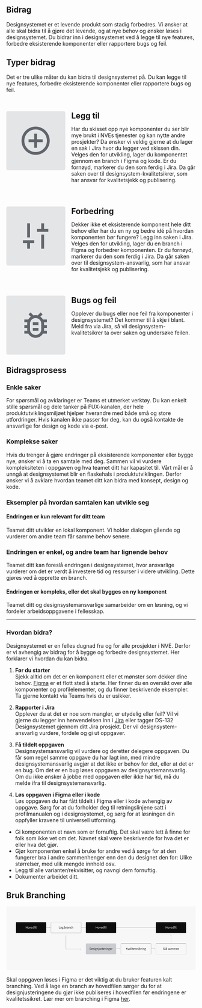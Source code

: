 <PageHeader title="For designere" imagePath="designer" />

## Bidrag

Designsystemet er et levende produkt som stadig forbedres. Vi ønsker at alle skal bidra til å gjøre det levende, og at nye behov og ønsker løses i designsystemet. Du bidrar inn i designsystemet ved å legge til nye features, forbedre eksisterende komponenter eller rapportere bugs og feil.

## Typer bidrag

Det er tre ulike måter du kan bidra til designsystemet på. Du kan legge til nye features, forbedre eksisterende komponenter eller rapportere bugs og feil.

<style>
  .left-image-container {
    display: flex;
    align-items: flex-start;
    margin-top: 3rem;
  }
  .left-image-container img {
    margin-right: 1rem;
    border-radius: 4px;
  }

  .h2-style {
    border-top: none !important;
    margin:0 !important;  
    padding:0 !important;
  }
</style>

<div class="left-image-container">
  <img src="../../assets/images/contribution-1.png" width="auto">
  <div>
    <h2 class="h2-style">Legg til</h2>
    <p>Har du skisset opp nye komponenter du ser blir mye brukt i NVEs tjenester og kan nytte andre prosjekter? Da ønsker vi veldig gjerne at du lager en sak i Jira hvor du legger ved skissen din. Velges den for utvikling, lager du komponentet gjennom en branch i Figma og kode. Er du fornøyd, markerer du den som ferdig i Jira. Da går saken over til designsystem-kvalitetsikrer, som har ansvar for kvalitetsjekk og publisering.</p>
  </div>
</div>

<div class="left-image-container">
  <img src="../../assets/images/contribution-2.png" width="auto">
  <div>
    <h2 class="h2-style">Forbedring</h2>
    <p>Dekker ikke et eksisterende komponent hele ditt behov eller har du en ny og bedre idé på hvordan komponenten bør fungere? Legg inn saken i Jira. Velges den for utvikling, lager du en branch i Figma og forbedrer komponenten. Er du fornøyd, markerer du den som ferdig i Jira. Da går saken over til designsystem-ansvarlig, som har ansvar for kvalitetsjekk og publisering.</p>
  </div>
</div>

<div class="left-image-container">
  <img src="../../assets/images/contribution-3.png" width="auto">
  <div>
    <h2 class="h2-style">Bugs og feil</h2>
    <p>Opplever du bugs eller noe feil fra komponenter i designsystemet? Det kommer til å skje i blant. Meld fra via Jira, så vil designsystem-kvalitetsikrer ta over saken og undersøke feilen.</p>
  </div>
</div>

## Bidragsprosess

### Enkle saker

For spørsmål og avklaringer er Teams et utmerket verktøy. Du kan enkelt stille spørsmål og dele tanker på FUX-kanalen, der hele produktutviklingsmiljøet hjelper hverandre med både små og store utfordringer. Hvis kanalen ikke passer for deg, kan du også kontakte de ansvarlige for design og kode via e-post.

### Komplekse saker

Hvis du trenger å gjøre endringer på eksisterende komponenter eller bygge nye, ønsker vi å ta en samtale med deg. Sammen vil vi vurdere kompleksiteten i oppgaven og hva teamet ditt har kapasitet til. Vårt mål er å unngå at designsystemet blir en flaskehals i produktutviklingen. Derfor ønsker vi å avklare hvordan teamet ditt kan bidra med konsept, design og kode.

### Eksempler på hvordan samtalen kan utvikle seg

#### Endringen er kun relevant for ditt team

Teamet ditt utvikler en lokal komponent. Vi holder dialogen gående og vurderer om andre team får samme behov senere.

### Endringen er enkel, og andre team har lignende behov

Teamet ditt kan foreslå endringen i designsystemet, hvor ansvarlige vurderer om det er verdt å investere tid og ressurser i videre utvikling. Dette gjøres ved å opprette en branch.

#### Endringen er kompleks, eller det skal bygges en ny komponent

Teamet ditt og designsystemansvarlige samarbeider om en løsning, og vi fordeler arbeidsoppgavene i fellesskap.

<hr>

### Hvordan bidra?

Designsystemet er en felles dugnad fra og for alle prosjekter i NVE. Derfor er vi avhengig av bidrag for å bygge og forbedre designsystemet. Her forklarer vi hvordan du kan bidra.

1. **Før du starter**  
   Sjekk alltid om det er en komponent eller et mønster som dekker dine behov. [Figma](https://www.figma.com/files/1033298377581647627/project/85006605/Public---Designsystem?fuid=1201899461213591908) er et flott sted å starte. Her finner du en oversikt over alle komponenter og profilelementer, og du finner beskrivende eksempler. Ta gjerne kontakt via Teams hvis du er usikker.

2. **Rapporter i Jira**  
   Opplever du at det er noe som mangler, er utydelig eller feil? Vil vi gjerne du legger inn henvendelsen inn i [Jira](https://nveprojects.atlassian.net/browse/DS-132) eller tagger DS-132 Designsystemet gjennom ditt Jira prosjekt. Der vil designsystem-ansvarlig vurdere, fordele og gi ut oppgaver.

3. **Få tildelt oppgaven**  
   Designsystemansvarlig vil vurdere og deretter delegere oppgaven. Du får som regel samme oppgave du har lagt inn, med mindre designsystemansvarlig avgjør at det ikke er behov for det, eller at det er en bug. Om det er en bug løses oppgaven av designsystemansvarlig. Om du ikke ønsker å jobbe med oppgaven eller ikke har tid, må du melde ifra til designsystemansvarlig.

4. **Løs oppgaven i Figma eller i kode**  
   Løs oppgaven du har fått tildelt i Figma eller i kode avhengig av oppgave. Sørg for at du forholder deg til retningslinjene satt i profilmanualen og i designsystemet, og sørg for at løsningen din oppfyller kravene til universell utforming.

<nve-message-card title="Krav">
  <ul>
    <li class="list-item">Gi komponenten et navn som er fornuftig. Det skal være lett å finne for folk som ikke vet om det. Navnet skal være beskrivende for hva det er eller hva det gjør.</li>
    <li class="list-item">Gjør komponenten enkel å bruke for andre ved å sørge for at den fungerer bra i andre sammenhenger enn den du designet den for: Ulike størrelser, med ulik mengde innhold osv.</li>
    <li class="list-item"> Legg til alle varianter/rekvisitter, og navngi dem fornuftig.</li>
    <li class="list-item">Dokumenter arbeidet ditt.</li>
  </ul>
</nve-message-card>

## Bruk Branching

<img src="../../assets/images/contribution-4.png" width="auto" >

Skal oppgaven løses i Figma er det viktig at du bruker featuren kalt branching. Ved å lage en branch av hovedfilen sørger du for at designjusteringene du gjør ikke publiseres i hovedfilen før endringene er kvalitetssikret. Lær mer om branching i Figma [her](https://www.figma.com/best-practices/branching-in-figma/).

